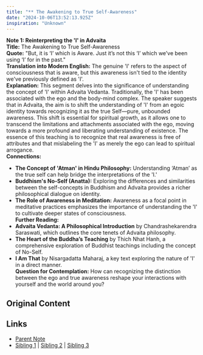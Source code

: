 ```yaml
---
title: "** The Awakening to True Self-Awareness"
date: "2024-10-06T13:52:13.925Z"
inspiration: "Unknown"
---
```


  
**Note 1: Reinterpreting the 'I' in Advaita**  
**Title:** The Awakening to True Self-Awareness  
**Quote:** "But, it is ‘I’ which is Aware. Just it’s not this ‘I’ which we’ve been using ‘I’ for in the past."  
**Translation into Modern English:** The genuine 'I' refers to the aspect of consciousness that is aware, but this awareness isn't tied to the identity we've previously defined as 'I'.  
**Explanation:** This segment delves into the significance of understanding the concept of 'I' within Advaita Vedanta. Traditionally, the 'I' has been associated with the ego and the body-mind complex. The speaker suggests that in Advaita, the aim is to shift the understanding of 'I' from an egoic identity towards recognizing it as the true Self—pure, unbounded awareness. This shift is essential for spiritual growth, as it allows one to transcend the limitations and attachments associated with the ego, moving towards a more profound and liberating understanding of existence. The essence of this teaching is to recognize that real awareness is free of attributes and that mislabeling the 'I' as merely the ego can lead to spiritual arrogance.  
**Connections:**  
- **The Concept of 'Atman' in Hindu Philosophy:** Understanding ‘Atman’ as the true self can help bridge the interpretations of the 'I.'  
- **Buddhism's No-Self (Anatta):** Exploring the differences and similarities between the self-concepts in Buddhism and Advaita provides a richer philosophical dialogue on identity.  
- **The Role of Awareness in Meditation:** Awareness as a focal point in meditative practices emphasizes the importance of understanding the 'I' to cultivate deeper states of consciousness.  
**Further Reading:**  
- **Advaita Vedanta: A Philosophical Introduction** by Chandrashekarendra Saraswati, which outlines the core tenets of Advaita philosophy.  
- **The Heart of the Buddha’s Teaching** by Thich Nhat Hanh, a comprehensive exploration of Buddhist teachings including the concept of No-Self.  
- **I Am That** by Nisargadatta Maharaj, a key text exploring the nature of 'I' in a direct manner.  
**Question for Contemplation:** How can recognizing the distinction between the ego and true awareness reshape your interactions with yourself and the world around you?  


## Original Content



## Links

- [Parent Note](/parent-note.md)
- [Sibling 1](/zettel1.md) | [Sibling 2](/zettel2.md) | [Sibling 3](/zettel3.md)
